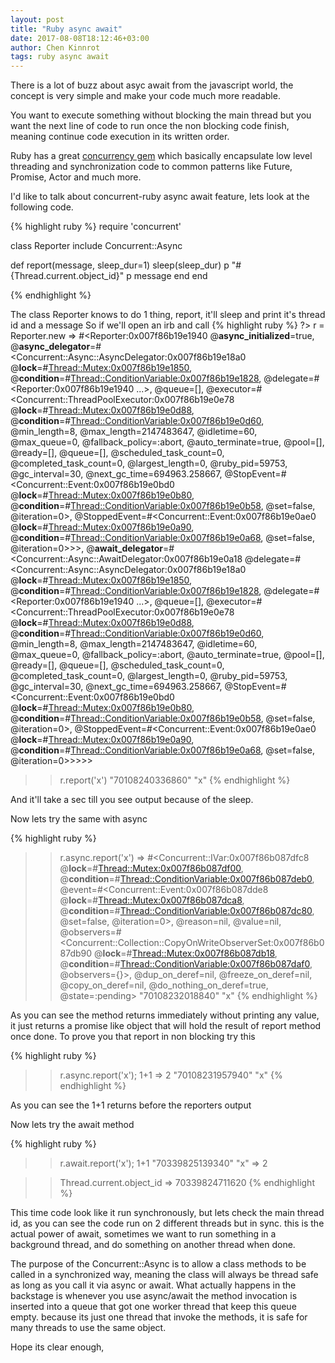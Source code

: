 ```yaml
---
layout: post
title: "Ruby async await"
date: 2017-08-08T18:12:46+03:00
author: Chen Kinnrot
tags: ruby async await
---
```


There is a lot of buzz about asyc await from the javascript world, the concept is very simple and make your code much more
readable.

You want to execute something without blocking the main thread but you want the next line of code to run once the non blocking code finish, meaning continue
code execution in its written order.

Ruby has a great [concurrency gem](https://github.com/ruby-concurrency/concurrent-ruby) which basically encapsulate low level threading and synchronization code
to common patterns like Future, Promise, Actor and much more.

I'd like to talk about concurrent-ruby async await feature, lets look at the following code.

{% highlight ruby %}
require 'concurrent'

class Reporter
  include Concurrent::Async

  def report(message, sleep_dur=1)
    sleep(sleep_dur)
    p "#{Thread.current.object_id}"
    p message
  end
end

{% endhighlight %}

The class Reporter knows to do 1 thing, report, it'll sleep and print it's thread id and a message
So if we'll open an irb and call
{% highlight ruby %}
?> r = Reporter.new
=> #<Reporter:0x007f86b19e1940 @__async_initialized__=true, @__async_delegator__=#<Concurrent::Async::AsyncDelegator:0x007f86b19e18a0 @__lock__=#<Thread::Mutex:0x007f86b19e1850>, @__condition__=#<Thread::ConditionVariable:0x007f86b19e1828>, @delegate=#<Reporter:0x007f86b19e1940 ...>, @queue=[], @executor=#<Concurrent::ThreadPoolExecutor:0x007f86b19e0e78 @__lock__=#<Thread::Mutex:0x007f86b19e0d88>, @__condition__=#<Thread::ConditionVariable:0x007f86b19e0d60>, @min_length=8, @max_length=2147483647, @idletime=60, @max_queue=0, @fallback_policy=:abort, @auto_terminate=true, @pool=[], @ready=[], @queue=[], @scheduled_task_count=0, @completed_task_count=0, @largest_length=0, @ruby_pid=59753, @gc_interval=30, @next_gc_time=694963.258667, @StopEvent=#<Concurrent::Event:0x007f86b19e0bd0 @__lock__=#<Thread::Mutex:0x007f86b19e0b80>, @__condition__=#<Thread::ConditionVariable:0x007f86b19e0b58>, @set=false, @iteration=0>, @StoppedEvent=#<Concurrent::Event:0x007f86b19e0ae0 @__lock__=#<Thread::Mutex:0x007f86b19e0a90>, @__condition__=#<Thread::ConditionVariable:0x007f86b19e0a68>, @set=false, @iteration=0>>>, @__await_delegator__=#<Concurrent::Async::AwaitDelegator:0x007f86b19e0a18 @delegate=#<Concurrent::Async::AsyncDelegator:0x007f86b19e18a0 @__lock__=#<Thread::Mutex:0x007f86b19e1850>, @__condition__=#<Thread::ConditionVariable:0x007f86b19e1828>, @delegate=#<Reporter:0x007f86b19e1940 ...>, @queue=[], @executor=#<Concurrent::ThreadPoolExecutor:0x007f86b19e0e78 @__lock__=#<Thread::Mutex:0x007f86b19e0d88>, @__condition__=#<Thread::ConditionVariable:0x007f86b19e0d60>, @min_length=8, @max_length=2147483647, @idletime=60, @max_queue=0, @fallback_policy=:abort, @auto_terminate=true, @pool=[], @ready=[], @queue=[], @scheduled_task_count=0, @completed_task_count=0, @largest_length=0, @ruby_pid=59753, @gc_interval=30, @next_gc_time=694963.258667, @StopEvent=#<Concurrent::Event:0x007f86b19e0bd0 @__lock__=#<Thread::Mutex:0x007f86b19e0b80>, @__condition__=#<Thread::ConditionVariable:0x007f86b19e0b58>, @set=false, @iteration=0>, @StoppedEvent=#<Concurrent::Event:0x007f86b19e0ae0 @__lock__=#<Thread::Mutex:0x007f86b19e0a90>, @__condition__=#<Thread::ConditionVariable:0x007f86b19e0a68>, @set=false, @iteration=0>>>>>
>> r.report('x')
"70108240336860"
"x"
{% endhighlight %}

And it'll take a sec till you see output because of the sleep.

Now lets try the same with async

{% highlight ruby %}
>> r.async.report('x')
=> #<Concurrent::IVar:0x007f86b087dfc8 @__lock__=#<Thread::Mutex:0x007f86b087df00>, @__condition__=#<Thread::ConditionVariable:0x007f86b087deb0>, @event=#<Concurrent::Event:0x007f86b087dde8 @__lock__=#<Thread::Mutex:0x007f86b087dca8>, @__condition__=#<Thread::ConditionVariable:0x007f86b087dc80>, @set=false, @iteration=0>, @reason=nil, @value=nil, @observers=#<Concurrent::Collection::CopyOnWriteObserverSet:0x007f86b087db90 @__lock__=#<Thread::Mutex:0x007f86b087db18>, @__condition__=#<Thread::ConditionVariable:0x007f86b087daf0>, @observers={}>, @dup_on_deref=nil, @freeze_on_deref=nil, @copy_on_deref=nil, @do_nothing_on_deref=true, @state=:pending>
"70108232018840"
"x"
{% endhighlight %}

As you can see the method returns immediately without printing any value, it just returns a promise like object that will hold the result of report method once done.
To prove you that report in non blocking try this

{% highlight ruby %}
>> r.async.report('x'); 1+1
=> 2
"70108231957940"
"x"
{% endhighlight %}

As you can see the 1+1 returns before the reporters output

Now lets try the await method

{% highlight ruby %}
>> r.await.report('x'); 1+1
"70339825139340"
"x"
=> 2

>> Thread.current.object_id
=> 70339824711620
{% endhighlight %}

This time code look like it run synchronously, but lets check the main thread id, as you can see the code run on
2 different threads but in sync. this is the actual power of await, sometimes we want to run something in a background thread,
and do something on another thread when done.

The purpose of the Concurrent::Async is to allow a class methods to be called in a synchronized
way, meaning the class will always be thread safe  as long as you call it via async or await.
What actually happens in the backstage is whenever you use async/await the method invocation is inserted into a queue that got one worker thread that keep
this queue empty. because its just one thread that invoke the methods, it is safe for many threads to use the same object.

Hope its clear enough,










